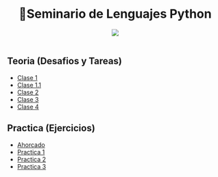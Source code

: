 <h1 align="center"> 🐍Seminario de Lenguajes Python </h1>

<div align="center">
<img src="https://media.giphy.com/media/v4NCChJtoH076/giphy.gif"/>
 </div>
<br>


<h2> Teoria (Desafios y Tareas) </h2>


- [Clase 1](/Documentos/Clases/Clase1.md)
- [Clase 1.1](/Documentos/Clases/Clase1_1.md)
- [Clase 2](/Documentos/Clases/Clase2.md)
- [Clase 3](/Documentos/Clases/Clase3.md)
- [Clase 4](/Documentos/Clases/Clase4.md)

<h2 > Practica (Ejercicios) </h2>

- [Ahorcado](/Documentos/Ahorcado.md)
- [Practica 1](/Documentos/Practica1.md)
- [Practica 2](/Documentos/Practica2.md)
- [Practica 3](/Documentos/Practica3.md)

 
